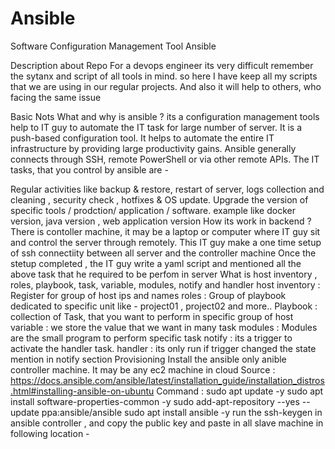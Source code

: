 # Ansible

Software Configuration Management Tool Ansible

Description about Repo
For a devops engineer its very difficult remember the sytanx and script of all tools in mind. so here I have keep all my scripts that we are using in our regular projects. And also it will help to others, who facing the same issue

Basic Nots
What and why is ansible ? its a configuration management tools help to IT guy to automate the IT task for large number of server. It is a push-based configuration tool. It helps to automate the entire IT infrastructure by providing large productivity gains. Ansible generally connects through SSH, remote PowerShell or via other remote APIs.
The IT tasks, that you control by ansible are -

Regular activities like backup & restore, restart of server, logs collection and cleaning , security check , hotfixes & OS update.
Upgrade the version of specific tools / prodction/ application / software. example like docker version, java version , web application version
How its work in backend ?
There is contoller machine, it may be a laptop or computer where IT guy sit and control the server through remotely.
This IT guy make a one time setup of ssh connectiity between all server and the controller machine
Once the stetup completed , the IT guy write a yaml script and mentioned all the above task that he required to be perfom in server
What is host inventory , roles, playbook, task, variable, modules, notify and handler
host inventory : Register for group of host ips and names
roles : Group of playbook dedicated to specific unit like - project01 , project02 and more..
Playbook : collection of Task, that you want to perform in specific group of host
variable : we store the value that we want in many task
modules : Modules are the small program to perform specific task
notify : its a trigger to activate the handler task.
handler : its only run if trigger changed the state mention in notify section
Provisioning
Install the ansible only anible controller machine. It may be any ec2 machine in cloud Source : https://docs.ansible.com/ansible/latest/installation_guide/installation_distros.html#installing-ansible-on-ubuntu Command : sudo apt update -y sudo apt install software-properties-common -y sudo add-apt-repository --yes --update ppa:ansible/ansible sudo apt install ansible -y
run the ssh-keygen in ansible controller , and copy the public key and paste in all slave machine in following location -
